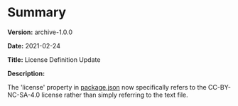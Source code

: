 # Summary

**Version:** archive-1.0.0

**Date:** 2021-02-24

**Title:** License Definition Update

**Description:**

The 'license' property in [package.json](./package.json) now specifically refers to the CC-BY-NC-SA-4.0 license
rather than simply referring to the text file.